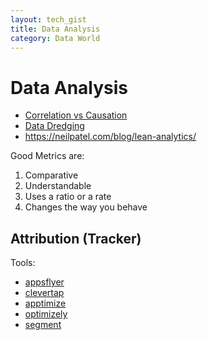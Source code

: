 ```yaml
---
layout: tech_gist
title: Data Analysis
category: Data World
---
```


# Data Analysis


- [Correlation vs Causation](https://www.youtube.com/watch?v=VMUQSMFGBDo)
- [Data Dredging](https://en.wikipedia.org/wiki/Data_dredging)
- <https://neilpatel.com/blog/lean-analytics/>


Good Metrics are:
1. Comparative
2. Understandable
3. Uses a ratio or a rate
4. Changes the way you behave

## Attribution (Tracker)

Tools:
- [appsflyer](https://www.appsflyer.com/)
- [clevertap](https://clevertap.com/)
- [apptimize](https://apptimize.com/)
- [optimizely](https://www.optimizely.com/)
- [segment](https://segment.com/)